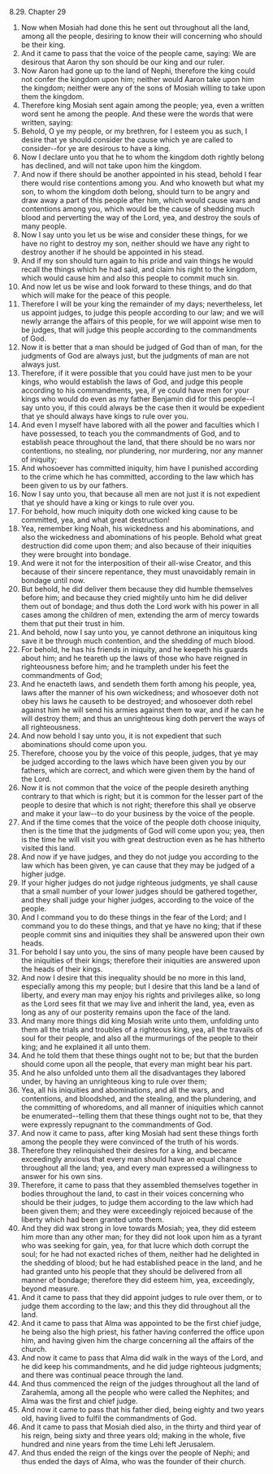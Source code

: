 8.29. Chapter 29
1. Now when Mosiah had done this he sent out throughout all the land, among all the people, desiring to know their will concerning who should be their king.
2. And it came to pass that the voice of the people came, saying: We are desirous that Aaron thy son should be our king and our ruler.
3. Now Aaron had gone up to the land of Nephi, therefore the king could not confer the kingdom upon him; neither would Aaron take upon him the kingdom; neither were any of the sons of Mosiah willing to take upon them the kingdom.
4. Therefore king Mosiah sent again among the people; yea, even a written word sent he among the people. And these were the words that were written, saying:
5. Behold, O ye my people, or my brethren, for I esteem you as such, I desire that ye should consider the cause which ye are called to consider--for ye are desirous to have a king.
6. Now I declare unto you that he to whom the kingdom doth rightly belong has declined, and will not take upon him the kingdom.
7. And now if there should be another appointed in his stead, behold I fear there would rise contentions among you. And who knoweth but what my son, to whom the kingdom doth belong, should turn to be angry and draw away a part of this people after him, which would cause wars and contentions among you, which would be the cause of shedding much blood and perverting the way of the Lord, yea, and destroy the souls of many people.
8. Now I say unto you let us be wise and consider these things, for we have no right to destroy my son, neither should we have any right to destroy another if he should be appointed in his stead.
9. And if my son should turn again to his pride and vain things he would recall the things which he had said, and claim his right to the kingdom, which would cause him and also this people to commit much sin.
10. And now let us be wise and look forward to these things, and do that which will make for the peace of this people.
11. Therefore I will be your king the remainder of my days; nevertheless, let us appoint judges, to judge this people according to our law; and we will newly arrange the affairs of this people, for we will appoint wise men to be judges, that will judge this people according to the commandments of God.
12. Now it is better that a man should be judged of God than of man, for the judgments of God are always just, but the judgments of man are not always just.
13. Therefore, if it were possible that you could have just men to be your kings, who would establish the laws of God, and judge this people according to his commandments, yea, if ye could have men for your kings who would do even as my father Benjamin did for this people--I say unto you, if this could always be the case then it would be expedient that ye should always have kings to rule over you.
14. And even I myself have labored with all the power and faculties which I have possessed, to teach you the commandments of God, and to establish peace throughout the land, that there should be no wars nor contentions, no stealing, nor plundering, nor murdering, nor any manner of iniquity;
15. And whosoever has committed iniquity, him have I punished according to the crime which he has committed, according to the law which has been given to us by our fathers.
16. Now I say unto you, that because all men are not just it is not expedient that ye should have a king or kings to rule over you.
17. For behold, how much iniquity doth one wicked king cause to be committed, yea, and what great destruction!
18. Yea, remember king Noah, his wickedness and his abominations, and also the wickedness and abominations of his people. Behold what great destruction did come upon them; and also because of their iniquities they were brought into bondage.
19. And were it not for the interposition of their all-wise Creator, and this because of their sincere repentance, they must unavoidably remain in bondage until now.
20. But behold, he did deliver them because they did humble themselves before him; and because they cried mightily unto him he did deliver them out of bondage; and thus doth the Lord work with his power in all cases among the children of men, extending the arm of mercy towards them that put their trust in him.
21. And behold, now I say unto you, ye cannot dethrone an iniquitous king save it be through much contention, and the shedding of much blood.
22. For behold, he has his friends in iniquity, and he keepeth his guards about him; and he teareth up the laws of those who have reigned in righteousness before him; and he trampleth under his feet the commandments of God;
23. And he enacteth laws, and sendeth them forth among his people, yea, laws after the manner of his own wickedness; and whosoever doth not obey his laws he causeth to be destroyed; and whosoever doth rebel against him he will send his armies against them to war, and if he can he will destroy them; and thus an unrighteous king doth pervert the ways of all righteousness.
24. And now behold I say unto you, it is not expedient that such abominations should come upon you.
25. Therefore, choose you by the voice of this people, judges, that ye may be judged according to the laws which have been given you by our fathers, which are correct, and which were given them by the hand of the Lord.
26. Now it is not common that the voice of the people desireth anything contrary to that which is right; but it is common for the lesser part of the people to desire that which is not right; therefore this shall ye observe and make it your law--to do your business by the voice of the people.
27. And if the time comes that the voice of the people doth choose iniquity, then is the time that the judgments of God will come upon you; yea, then is the time he will visit you with great destruction even as he has hitherto visited this land.
28. And now if ye have judges, and they do not judge you according to the law which has been given, ye can cause that they may be judged of a higher judge.
29. If your higher judges do not judge righteous judgments, ye shall cause that a small number of your lower judges should be gathered together, and they shall judge your higher judges, according to the voice of the people.
30. And I command you to do these things in the fear of the Lord; and I command you to do these things, and that ye have no king; that if these people commit sins and iniquities they shall be answered upon their own heads.
31. For behold I say unto you, the sins of many people have been caused by the iniquities of their kings; therefore their iniquities are answered upon the heads of their kings.
32. And now I desire that this inequality should be no more in this land, especially among this my people; but I desire that this land be a land of liberty, and every man may enjoy his rights and privileges alike, so long as the Lord sees fit that we may live and inherit the land, yea, even as long as any of our posterity remains upon the face of the land.
33. And many more things did king Mosiah write unto them, unfolding unto them all the trials and troubles of a righteous king, yea, all the travails of soul for their people, and also all the murmurings of the people to their king; and he explained it all unto them.
34. And he told them that these things ought not to be; but that the burden should come upon all the people, that every man might bear his part.
35. And he also unfolded unto them all the disadvantages they labored under, by having an unrighteous king to rule over them;
36. Yea, all his iniquities and abominations, and all the wars, and contentions, and bloodshed, and the stealing, and the plundering, and the committing of whoredoms, and all manner of iniquities which cannot be enumerated--telling them that these things ought not to be, that they were expressly repugnant to the commandments of God.
37. And now it came to pass, after king Mosiah had sent these things forth among the people they were convinced of the truth of his words.
38. Therefore they relinquished their desires for a king, and became exceedingly anxious that every man should have an equal chance throughout all the land; yea, and every man expressed a willingness to answer for his own sins.
39. Therefore, it came to pass that they assembled themselves together in bodies throughout the land, to cast in their voices concerning who should be their judges, to judge them according to the law which had been given them; and they were exceedingly rejoiced because of the liberty which had been granted unto them.
40. And they did wax strong in love towards Mosiah; yea, they did esteem him more than any other man; for they did not look upon him as a tyrant who was seeking for gain, yea, for that lucre which doth corrupt the soul; for he had not exacted riches of them, neither had he delighted in the shedding of blood; but he had established peace in the land, and he had granted unto his people that they should be delivered from all manner of bondage; therefore they did esteem him, yea, exceedingly, beyond measure.
41. And it came to pass that they did appoint judges to rule over them, or to judge them according to the law; and this they did throughout all the land.
42. And it came to pass that Alma was appointed to be the first chief judge, he being also the high priest, his father having conferred the office upon him, and having given him the charge concerning all the affairs of the church.
43. And now it came to pass that Alma did walk in the ways of the Lord, and he did keep his commandments, and he did judge righteous judgments; and there was continual peace through the land.
44. And thus commenced the reign of the judges throughout all the land of Zarahemla, among all the people who were called the Nephites; and Alma was the first and chief judge.
45. And now it came to pass that his father died, being eighty and two years old, having lived to fulfil the commandments of God.
46. And it came to pass that Mosiah died also, in the thirty and third year of his reign, being sixty and three years old; making in the whole, five hundred and nine years from the time Lehi left Jerusalem.
47. And thus ended the reign of the kings over the people of Nephi; and thus ended the days of Alma, who was the founder of their church.


